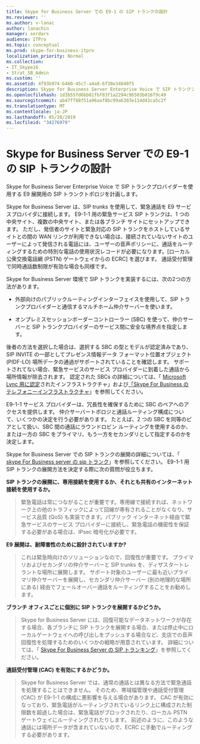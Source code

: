 ```yaml
---
title: Skype for Business Server での E9-1 の SIP トランクの設計
ms.reviewer: ''
ms.author: v-lanac
author: lanachin
manager: serdars
audience: ITPro
ms.topic: conceptual
ms.prod: skype-for-business-itpro
localization_priority: Normal
ms.collection:
- IT_Skype16
- Strat_SB_Admin
ms.custom: ''
ms.assetid: 4f93b974-b460-45c7-a4a8-6f38e34840f5
description: Skype for Business Server Enterprise Voice で SIP トランクプロバイダーを使用する E9 展開用の SIP トランクトポロジを計画します。
ms.openlocfilehash: 1d3b55fd6bb61fbf83f1a2294c96503b816f9c49
ms.sourcegitcommit: ab47ff88f51a96aaf8bc99a6303e114d41ca5c2f
ms.translationtype: MT
ms.contentlocale: ja-JP
ms.lasthandoff: 05/20/2019
ms.locfileid: "34276979"
---
```

# <a name="design-the-sip-trunk-for-e9-1-1-in-skype-for-business-server"></a>Skype for Business Server での E9-1 の SIP トランクの設計
 
Skype for Business Server Enterprise Voice で SIP トランクプロバイダーを使用する E9 展開用の SIP トランクトポロジを計画します。
  
Skype for Business Server は、SIP trunks を使用して、緊急通話を E9 サービスプロバイダに接続します。 E9-1-1 用の緊急サービス SIP トランクは、1 つの中央サイト、複数の中央サイト、または各ブランチ サイトにセットアップできます。 ただし、発信者のサイトと緊急対応の SIP トランクをホストしているサイトとの間の WAN リンクが利用できない場合は、接続されていないサイトのユーザーによって発信される電話には、ユーザーの音声ポリシーに、通話をルーティングするための特別な電話の使用状況レコードが必要になります。[ローカル公衆交換電話網 (PSTN) ゲートウェイからの ECRC] を選びます。 通話受付管理で同時通話数制限が有効な場合も同様です。
  
Skype for Business Server 環境で SIP トランクを実装するには、次の2つの方法があります。
  
- 外部向けのパブリックルーティングインターフェイスを使用して、SIP トランクプロバイダーと通信するマルチホーム仲介サーバーを使います。
    
- オンプレミスセッションボーダーコントローラー (SBC) を使って、仲介サーバーと SIP トランクプロバイダーのサービス間に安全な境界点を指定します。
    
後者の方法を選択した場合は、選択する SBC の型とモデルが認定済みであり、SIP INVITE の一部としてプレゼンス情報データ フォーマット位置オブジェクト (PIDF-LO) 場所データの通過がサポートされていることを確認します。 サポートされてない場合、緊急サービスのサービス プロバイダーに到着した通話から場所情報が除去されます。 認定された SBCs の詳細については、「 [Microsoft Lync 用に認定](https://go.microsoft.com/fwlink/p/?LinkId=248425)されたインフラストラクチャ」および[「Skype For Business のテレフォニーインフラストラクチャ](https://docs.microsoft.com/SkypeForBusiness/certification/infra-gateways)」を参照してください。 
  
E9-1-1 サービス プロバイダーは、冗長性を確保するために SBC のペアへのアクセスを提供します。 仲介サーバートポロジと通話ルーティング構成について、いくつかの決定を行う必要があります。 たとえば、2 つの SBC を同等のピアとして扱い、SBC 間の通話にラウンドロビン ルーティングを使用するのか、または一方の SBC をプライマリ、もう一方をセカンダリとして指定するのかを決定します。
  
Skype for Business Server での SIP トランクの展開の詳細については、「 [skype For Business server の sip トランク](sip-trunking.md)」を参照してください。 E9-1-1 用 SIP トランクの展開方法を決定する際に次の質問が役立ちます。
  
 **SIP トランクの展開に、専用接続を使用するか、それとも共有のインターネット接続を使用するか。**
  
> 緊急電話は常につながることが重要です。専用線で接続すれば、ネットワーク上の他のトラフィックによって回線が専有されることがなくなり、サービス品質 (QoS) も実装できます。パブリック インターネット経由で緊急サービスのサービス プロバイダーに接続し、緊急電話の機密性を保証する必要がある場合は、IPsec 暗号化が必要です。 
    
 **E9 展開は、耐障害性のために設計されていますか?**
  
> これは緊急時向けのソリューションなので、回復性が重要です。 プライマリおよびセカンダリの仲介サーバーと SIP trunks を、ディザスタートレラントな場所に展開します。 サポート対象のユーザーに最も近いプライマリ仲介サーバーを展開し、セカンダリ仲介サーバー (別の地理的な場所にある) 経由でフェールオーバー通話をルーティングすることをお勧めします。 
    
 **ブランチ オフィスごとに個別に SIP トランクを展開するかどうか。**
  
> Skype for Business Server には、回復可能なデータネットワークが存在する場合、各ブランチに SIP トランクを展開する場合、または停止中にローカルゲートウェイへの呼び出しをプッシュする場合など、支店での音声回復性を処理するためのいくつかの戦略が用意されています。 詳細については、「 [Skype For Business Server の SIP トランキング](sip-trunking.md)」を参照してください。
    
 **通話受付管理 (CAC) を有効にするかどうか。**
  
> Skype for Business Server では、通常の通話とは異なる方法で緊急通話を処理することはできません。 そのため、帯域幅管理や通話受付管理 (CAC) が E9-1-1 の構成に悪影響を与える場合があります。 CAC が有効になっており、緊急電話がルーティングされているリンク上に構成された制限数を超過した場合は、緊急電話がブロックされたり、ローカル PSTN ゲートウェイにルーティングされたりします。 前述のように、このような通話には場所データが含まれていないので、ECRC に手動でルーティングする必要があります。
    

